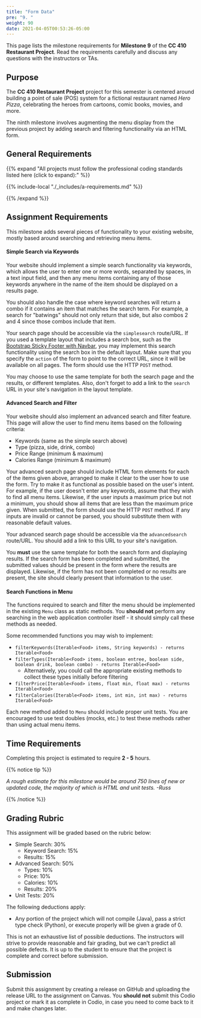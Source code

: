 ```yaml
---
title: "Form Data"
pre: "9. "
weight: 90
date: 2021-04-05T00:53:26-05:00
---
```


This page lists the milestone requirements for **Milestone 9** of the **CC 410 Restaurant Project**. Read the requirements carefully and discuss any questions with the instructors or TAs. 

## Purpose

The **CC 410 Restaurant Project** project for this semester is centered around building a point of sale (POS) system for a fictional restaurant named _Hero Pizza_, celebrating the heroes from cartoons, comic books, movies, and more.

The ninth milestone involves augmenting the menu display from the previous project by adding search and filtering functionality via an HTML form.

## General Requirements

{{% expand "All projects must follow the professional coding standards listed here (click to expand):" %}}

{{% include-local "./_includes/a-requirements.md" %}}

{{% /expand %}}

## Assignment Requirements

This milestone adds several pieces of functionality to your existing website, mostly based around searching and retrieving menu items.

#### Simple Search via Keywords

Your website should implement a simple search functionality via keywords, which allows the user to enter one or more words, separated by spaces, in a text input field, and then any menu items containing any of those keywords anywhere in the name of the item should be displayed on a results page. 

You should also handle the case where keyword searches will return a combo if it contains an item that matches the search term. For example, a search for "batwings" should not only return that side, but also combos 2 and 4 since those combos include that item. 

Your search page should be accessible via the `simplesearch` route/URL. If you used a template layout that includes a search box, such as the [Bootstrap Sticky Footer with Navbar](https://getbootstrap.com/docs/4.6/examples/sticky-footer-navbar/), you may implement this search functionality using the search box in the default layout. Make sure that you specify the `action` of the form to point to the correct URL, since it will be available on all pages. The form should use the HTTP `POST` method.

You may choose to use the same template for both the search page and the results, or different templates. Also, don't forget to add a link to the `search` URL in your site's navigation in the layout template.

#### Advanced Search and Filter

Your website should also implement an advanced search and filter feature. This page will allow the user to find menu items based on the following criteria:
* Keywords (same as the simple search above)
* Type (pizza, side, drink, combo)
* Price Range (minimum & maximum)
* Calories Range (minimum & maximum)

Your advanced search page should include HTML form elements for each of the items given above, arranged to make it clear to the user how to use the form. Try to make it as functional as possible based on the user's intent. For example, if the user doesn't enter any keywords, assume that they wish to find all menu items. Likewise, if the user inputs a maximum price but not a minimum, you should show all items that are less than the maximum price given. When submitted, the form should use the HTTP `POST` method. If any inputs are invalid or cannot be parsed, you should substitute them with reasonable default values.

Your advanced search page should be accessible via the `advancedsearch` route/URL. You should add a link to this URL to your site's navigation.

You **must** use the same template for both the search form and displaying results. If the search form has been completed and submitted, the submitted values should be present in the form where the results are displayed. Likewise, if the form has not been completed or no results are present, the site should clearly present that information to the user. 

#### Search Functions in Menu

The functions required to search and filter the menu should be implemented in the existing `Menu` class as static methods. You **should not** perform any searching in the web application controller itself - it should simply call these methods as needed.

Some recommended functions you may wish to implement:

* `filterKeywords(Iterable<Food> items, String keywords) - returns Iterable<Food>`
* `filterTypes(Iterable<Food> items, boolean entree, boolean side, boolean drink, boolean combo) - returns Iterable<Food>`
  * Alternatively, you could call the appropriate existing methods to collect these types initially before filtering
* `filterPrice(Iterable<Food> items, float min, float max) - returns Iterable<Food>`
* `filterCalories(Iterable<Food> items, int min, int max) - returns Iterable<Food>`

Each new method added to `Menu` should include proper unit tests. You are encouraged to use test doubles (mocks, etc.) to test these methods rather than using actual menu items. 

## Time Requirements

Completing this project is estimated to require **2 - 5** hours.

{{% notice tip %}}

_A rough estimate for this milestone would be around 750 lines of new or updated code, the majority of which is HTML and unit tests. -Russ_

{{% /notice %}}

## Grading Rubric

This assignment will be graded based on the rubric below:

* Simple Search: 30%
  * Keyword Search: 15%
  * Results: 15%
* Advanced Search: 50%
  * Types: 10%
  * Price: 10%
  * Calories: 10%
  * Results: 20%
* Unit Tests: 20%

The following deductions apply:

* Any portion of the project which will not compile (Java), pass a strict type check (Python), or execute properly will be given a grade of 0.

This is not an exhaustive list of possible deductions. The instructors will strive to provide reasonable and fair grading, but we can't predict all possible defects. It is up to the student to ensure that the project is complete and correct before submission. 

## Submission

Submit this assignment by creating a release on GitHub and uploading the release URL to the assignment on Canvas. You **should not** submit this Codio project or mark it as complete in Codio, in case you need to come back to it and make changes later.